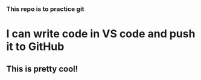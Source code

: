 ### This repo is to practice git

# I can write code in VS code and push it to GitHub

## This is pretty cool!